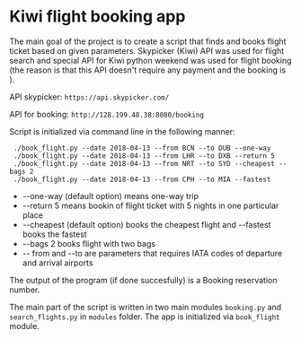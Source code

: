 # Kiwi flight booking app

The main goal of the project is to create a script that finds and books flight ticket based on given parameters. Skypicker (Kiwi) API was used for flight search and special API for Kiwi python weekend was used for flight booking (the reason is that this API doesn't require any payment and the booking is ). 

API skypicker:
```https://api.skypicker.com/```

API for booking:
```http://128.199.48.38:8080/booking```

Script is initialized via command line in the following manner:

```
 ./book_flight.py --date 2018-04-13 --from BCN --to DUB --one-way
 ./book_flight.py --date 2018-04-13 --from LHR --to DXB --return 5
 ./book_flight.py --date 2018-04-13 --from NRT --to SYD --cheapest --bags 2
 ./book_flight.py --date 2018-04-13 --from CPH --to MIA --fastest
```

* --one-way (default option) means one-way trip
* --return 5 means bookin of flight ticket with 5 nights in one particular place
* --cheapest (default option) books the cheapest flight and --fastest books the fastest
* --bags 2 books flight with two bags
* -- from and --to are parameters that requires IATA codes of departure and arrival airports

The output of the program (if done succesfully) is a Booking reservation number.

The main part of the script is written in two main modules `booking.py` and `search_flights.py` in `modules` folder. The app is initialized via `book_flight` module. 
